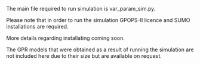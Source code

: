 The main file required to run simulation is var_param_sim.py.

Please note that in order to run the simulation GPOPS-II licence and SUMO installations are required.

More details regarding installating coming soon.

The GPR models that were obtained as a result of running the simulation are not included here due to their size but are available on request. 
